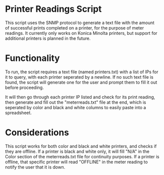 # Printer Readings Script

This script uses the SNMP protocol to generate a text file with the amount of successful prints completed on a printer, for the purpose of meter readings. It currently only works on Konica Minolta printers, but support for additional printers is planned in the future.

# Functionality

To run, the script requires a text file (named printers.txt) with a list of IPs for it to query, with each printer seperated by a newline. If no such text file is found, the script will generate one for the user and prompt them to fill it out before proceeding.

It will then go through each printer IP listed and check for its print reading, then generate and fill out the "meterreads.txt" file at the end, which is seperated by color and black and white columns to easily paste into a spreadsheet.

# Considerations

This script works for both color and black and white printers, and checks if they are offline. If a printer is black and white only, it will fill "N/A" in the Color section of the meterreads.txt file for continuity purposes. If a printer is offline, that specific printer will read "OFFLINE" in the meter reading to notify the user that it is down.
